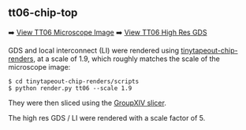 ## tt06-chip-top

➡️ [View TT06 Microscope Image](https://tinytapeout.github.io/tt06-chip-imaging/#url=data/tt06.json) 
➡️ [View TT06 High Res GDS](https://tinytapeout.github.io/tt06-chip-imaging/#url=data/tt06-highres.json)

GDS and local interconnect (LI) were rendered using [tinytapeout-chip-renders](https://github.com/TinyTapeout/tinytapeout-chip-renders/), at a scale of 1.9, which roughly matches the scale of the microscope image:

```
$ cd tinytapeout-chip-renders/scripts
$ python render.py tt06 --scale 1.9
```

They were then sliced using the [GroupXIV slicer](https://github.com/whitequark/groupXIV).

The high res GDS / LI were rendered with a scale factor of 5.
